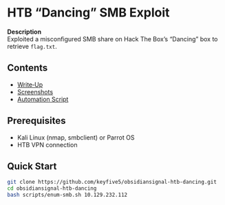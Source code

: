# HTB “Dancing” SMB Exploit

**Description**  
Exploited a misconfigured SMB share on Hack The Box’s “Dancing” box to retrieve `flag.txt`.

## Contents
- [Write‑Up](writeup/lab-writeup.md)
- [Screenshots](screenshots/)
- [Automation Script](scripts/enum-smb.sh)

## Prerequisites
- Kali Linux (nmap, smbclient) or Parrot OS
- HTB VPN connection

## Quick Start
```bash
git clone https://github.com/keyfive5/obsidiansignal-htb-dancing.git
cd obsidiansignal-htb-dancing
bash scripts/enum-smb.sh 10.129.232.112
